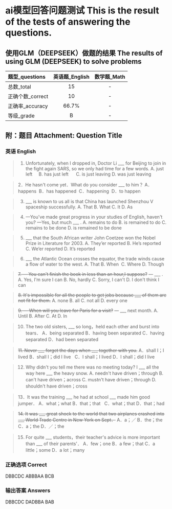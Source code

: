 # ai模型回答问题测试 This is the result of the tests of answering the questions.

## 使用GLM（DEEPSEEK）做题的结果 The results of using GLM (DEEPSEEK) to solve problems

| 题型_questions |  英语题_English  |  数学题_Math  |
| :- | :-: | :-: |
| 总数_total | 15 | - |
| 正确个数_correct | 10 | - |
| 正确率_accuracy | 66.7% | - |
| 等级_grade | B | - |

## 附：题目 Attachment: Question Title

### 英语 English

> 1. Unfortunately, when I dropped in, Doctor Li ___ for Beijing to join in the fight again SARS, so we only had time for a few words.
> A. just left         B. has just left      C. is just leaving       D. was just leaving 

> 2．He hasn't come yet．What do you consider ___ to him？ 
> A．happens       B．has happened       C．happening         D．to happen 

> 3. ___  is known to us all is that China has launched Shenzhou V spaceship successfully.
> A. That        B. What           C. It           D. As

> 4. —You've made great progress in your studies of English, haven't you?
> —Yes, but much ___ .
> A. remains to do         B. is remained to do   C. remains to be done            D. is remained to be done

> 5. ___ that the South African writer John Coetzee won the Nobel Prize in Literature for 2003.
> A. They’er reported          B. He’s reported  C. We’er reported           D. It’s reported

> 6. ___ the Atlantic Ocean crosses the equator, the trade winds cause a flow of water to the west. 
> A. That       B. When        C. Where       D. Though 

> ~~7. — You can't finish the book in less than an hour,I suppose?~~
> — ___ .
> A. Yes, I'm sure I can      B. No, hardly  C. Sorry, I can't        D. I don't think I can

> ~~8. It's impossible for all the people to get jobs because ___ of them are not fit for them.~~
> A. none          B. all          C. not all         D. every one

> ~~9. — When will you leave for Paris for a visit?~~
> — ___ next month.
> A. Until         B. After          C. At          D. In

> 10. The two old sisters, ___ so long，held each other and burst into tears．
> A．being separated     B．having been separated  C．having separated      D．had been separated 

> ~~11. Never ___ forget the days when ___ together with you.~~
> A．shall I；I lived   B．shall I；did I live   C．I shall；I lived        D．I shall；did I live 

> 12. Why didn't you tell me there was no meeting today? I ___ all the way here ___ the heavy snow. 
> A. needn't have driven；through   B. can't have driven；across
C. mustn't have driven；through   D. shouldn't have driven；cross 

> 13．It was the training ___ he had at school ___ made him good jumper． 
> A．what；what      B．that；that   C．what；that       D．that；had 

> ~~14. It was ___ great shock to the world that two airplanes crashed into ___ World Trade Centre in New York on Sept．~~
> A．a；／        B．the；the           C．a；the            D．／；the 

> 15. For quite ___ students，their teacher's advice is more important than ___ of their parents'． 
> A．few；one       B．a few；that   C．a little；some          D．a lot；many

### 正确选项 Correct

DBBCDC ABBBAA BCB

### 输出答案 Answers

DBBCDC DADBBA BAB
